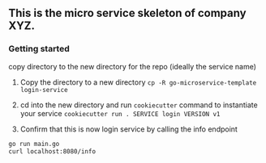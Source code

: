 ## This is the micro service skeleton of company XYZ.

### Getting started

copy directory to the new directory for the repo (ideally the service name)
1) Copy the directory to a new directory
`cp -R go-microservice-template login-service`

2) cd into the new directory and run `cookiecutter` command to instantiate your service
`cookiecutter run . SERVICE login VERSION v1`

3) Confirm that this is now login service by calling the info endpoint
```bash
go run main.go
curl localhost:8080/info
```
